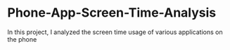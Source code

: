 # Phone-App-Screen-Time-Analysis
In this project, I analyzed the screen time usage of various applications on the phone
